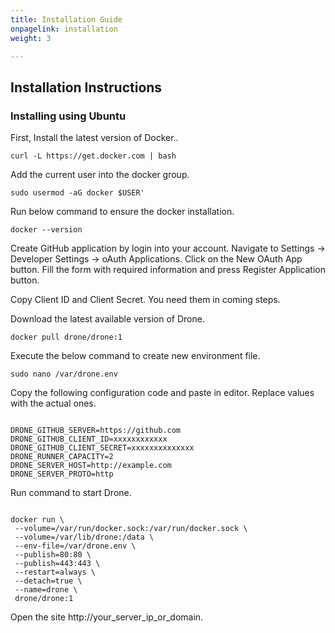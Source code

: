 ```yaml
---
title: Installation Guide
onpagelink: installation
weight: 3

---
```


Installation Instructions
-------------------------

### Installing using Ubuntu

First, Install the latest version of Docker..

 ```
curl -L https://get.docker.com | bash
```

Add the current user into the docker group.

 ```
sudo usermod -aG docker $USER'
```

Run below command to ensure the docker installation.

 ```
docker --version
```

Create GitHub application by login into your account. Navigate to Settings -&gt; Developer Settings -&gt; oAuth Applications. Click on the New OAuth App button. Fill the form with required information and press Register Application button.

Copy Client ID and Client Secret. You need them in coming steps.

Download the latest available version of Drone.

 ```
docker pull drone/drone:1
```

Execute the below command to create new environment file.

 ```
sudo nano /var/drone.env
```

Copy the following configuration code and paste in editor. Replace values with the actual ones.

 ```

DRONE_GITHUB_SERVER=https://github.com
DRONE_GITHUB_CLIENT_ID=xxxxxxxxxxxx
DRONE_GITHUB_CLIENT_SECRET=xxxxxxxxxxxxxx
DRONE_RUNNER_CAPACITY=2
DRONE_SERVER_HOST=http://example.com
DRONE_SERVER_PROTO=http

```

Run command to start Drone.

 ```

docker run \
  --volume=/var/run/docker.sock:/var/run/docker.sock \
  --volume=/var/lib/drone:/data \
  --env-file=/var/drone.env \
  --publish=80:80 \
  --publish=443:443 \
  --restart=always \
  --detach=true \
  --name=drone \
  drone/drone:1

```

Open the site http://your\_server\_ip\_or\_domain.

